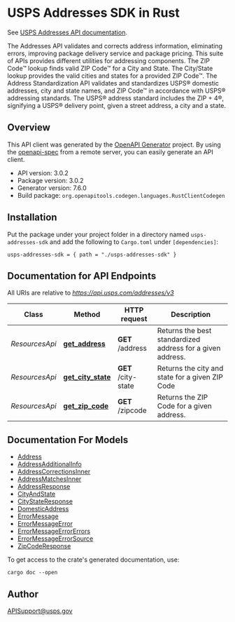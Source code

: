 # USPS Addresses SDK in Rust

See [USPS Addresses API documentation](https://developer.usps.com/api/93).

The Addresses API validates and corrects address information, eliminating errors, improving package delivery service and package pricing. This suite of APIs provides different utilities for addressing components. The ZIP Code&#8482; lookup finds valid ZIP Code&#8482; for a City and State.  The City/State lookup provides the valid cities and states for a provided ZIP Code&#8482;.  The Address Standardization API validates and standardizes USPS&#174; domestic addresses, city and state names, and ZIP Code&#8482; in accordance with USPS&#174; addressing standards.  The USPS&#174; address standard includes the ZIP + 4&#174;, signifying a USPS&#174; delivery point, given a street address, a city and a state. 


## Overview

This API client was generated by the [OpenAPI Generator](https://openapi-generator.tech) project.  By using the [openapi-spec](https://openapis.org) from a remote server, you can easily generate an API client.

- API version: 3.0.2
- Package version: 3.0.2
- Generator version: 7.6.0
- Build package: `org.openapitools.codegen.languages.RustClientCodegen`

## Installation

Put the package under your project folder in a directory named `usps-addresses-sdk` and add the following to `Cargo.toml` under `[dependencies]`:

```
usps-addresses-sdk = { path = "./usps-addresses-sdk" }
```

## Documentation for API Endpoints

All URIs are relative to *https://api.usps.com/addresses/v3*

Class | Method | HTTP request | Description
------------ | ------------- | ------------- | -------------
*ResourcesApi* | [**get_address**](docs/ResourcesApi.md#get_address) | **GET** /address | Returns the best standardized address for a given address.
*ResourcesApi* | [**get_city_state**](docs/ResourcesApi.md#get_city_state) | **GET** /city-state | Returns the city and state for a given ZIP Code
*ResourcesApi* | [**get_zip_code**](docs/ResourcesApi.md#get_zip_code) | **GET** /zipcode | Returns the ZIP Code for a given address.


## Documentation For Models

 - [Address](docs/Address.md)
 - [AddressAdditionalInfo](docs/AddressAdditionalInfo.md)
 - [AddressCorrectionsInner](docs/AddressCorrectionsInner.md)
 - [AddressMatchesInner](docs/AddressMatchesInner.md)
 - [AddressResponse](docs/AddressResponse.md)
 - [CityAndState](docs/CityAndState.md)
 - [CityStateResponse](docs/CityStateResponse.md)
 - [DomesticAddress](docs/DomesticAddress.md)
 - [ErrorMessage](docs/ErrorMessage.md)
 - [ErrorMessageError](docs/ErrorMessageError.md)
 - [ErrorMessageErrorErrors](docs/ErrorMessageErrorErrors.md)
 - [ErrorMessageErrorSource](docs/ErrorMessageErrorSource.md)
 - [ZipCodeResponse](docs/ZipCodeResponse.md)


To get access to the crate's generated documentation, use:

```
cargo doc --open
```

## Author

APISupport@usps.gov

